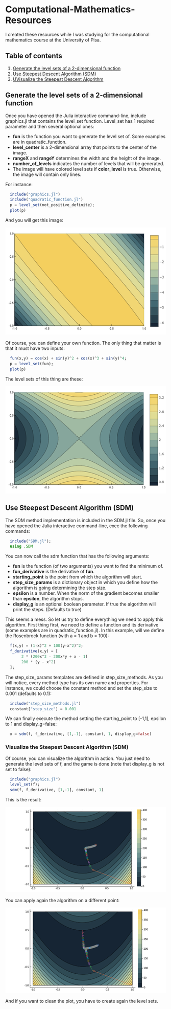 # Computational-Mathematics-Resources
I created these resources while I was studying for the computational mathematics course at the University of Pisa.

## Table of contents

1. [Generate the level sets of a 2-dimensional function](https://github.com/WilliamSimoni/Computational-Mathematics-Resources#generate-the-level-sets-of-a-2-dimensional-function)
2. [Use Steepest Descent Algorithm (SDM)](https://github.com/WilliamSimoni/Computational-Mathematics-Resources#use-steep-descent-algorithm-sdm)
3. [UVisualize the Steepest Descent Algorithm](https://github.com/WilliamSimoni/Computational-Mathematics-Resources#visualize-the-steep-descent-algorithm-sdm)


## Generate the level sets of a 2-dimensional function

Once you have opened the Julia interactive command-line, include graphics.jl that contains the level_set function. Level_set has 1 required parameter and then several optional ones:
* **fun** is the function you want to generate the level set of. Some examples are in quadratic_function. 
* **level_center** is a 2-dimensional array that points to the center of the image.
* **rangeX** and **rangeY** determines the width and the height of the image.
* **number_of_levels** indicates the number of levels that will be generated.
* The image will have colored level sets if **color_level** is true. Otherwise, the image will contain only lines.

For instance: 
``` julia
  include("graphics.jl")
  include("quadratic_function.jl")
  p = level_set(not_positive_definite);
  plot(p)
```
And you will get this image:

![level set of a non positive quadratic function](https://github.com/WilliamSimoni/Computational-Mathematics-Resources/blob/main/images/non_positive_definite_plot.png?raw=true)

Of course, you can define your own function. The only thing that matter is that it must have two inputs: 
``` julia
  fun(x,y) = cos(x) + sin(y)^2 + cos(x)^3 + sin(y)^4;
  p = level_set(fun);
  plot(p)
```

The level sets of this thing are these:

![level set of function cos(x) + sin(y)^2 + cos(x)^3 + sin(y)^4](https://github.com/WilliamSimoni/Computational-Mathematics-Resources/blob/main/images/custom_function_plot.png?raw=true)

## Use Steepest Descent Algorithm (SDM)

The SDM method implementation is included in the SDM.jl file. So, once you have opened the Julia interactive command-line, exec the following commands:

``` julia
  include("SDM.jl");
  using .SDM
```

You can now call the sdm function that has the following arguments:
* **fun** is the function (of two arguments) you want to find the minimum of.
* **fun_derivative** is the derivative of **fun**.
* **starting_point** is the point from which the algorithm will start. 
* **step_size_params** is a dictionary object in which you define how the algorithm is going determining the step size. 
* **epsilon** is a number. When the norm of the gradient becomes smaller than **epsilon**, the algorithm stops.
* **display_g** is an optional boolean parameter. If true the algorithm will print the steps. (Defaults to true)

This seems a mess. So let us try to define everything we need to apply this algorithm. First thing first, we need to define a function and its derivative (some examples are in quadratic_function.jl). In this example, will we define the Rosenbrock function (with a = 1 and b = 100):

``` julia
  f(x,y) = (1-x)^2 + 100(y-x^2)^2;
  f_derivative(x,y) = [
       2 * (200x^3 - 200x*y + x - 1)
       200 * (y - x^2)
  ];
```

The step_size_params templates are defined in step_size_methods. As you will notice, every method type has its own name and properties. For instance, we could choose the constant method and set the step_size to 0.001 (defaults to 0.1):

``` julia
  include("step_size_methods.jl")
  constant["step_size"] = 0.001
```

We can finally execute the method setting the starting_point to [-1,1], epsilon to 1 and display_g=false:
``` julia
  x = sdm(f, f_derivative, [1,-1], constant, 1, display_g=false)
```

### Visualize the Steepest Descent Algorithm (SDM)
Of course, you can visualize the algorithm in action. You just need to generate the level sets of f, and the game is done (note that display_g is not set to false):

``` julia
  include("graphics.jl")
  level_set(f);
  sdm(f, f_derivative, [1,-1], constant, 1)
```

This is the result:

![execution of the gradient](https://github.com/WilliamSimoni/Computational-Mathematics-Resources/blob/main/images/gradient_execution.PNG?raw=true)

You can apply again the algorithm on a different point:

![execution of the gradient](https://github.com/WilliamSimoni/Computational-Mathematics-Resources/blob/main/images/gradient_execution_2.PNG?raw=true)

And if you want to clean the plot, you have to create again the level sets.



